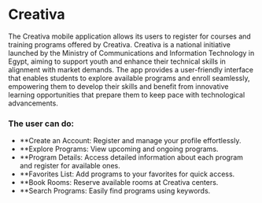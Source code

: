 # Creativa
The Creativa mobile application allows its users to register for courses and training programs offered by Creativa. Creativa is a national initiative launched by the Ministry of Communications and Information Technology in Egypt, aiming to support youth and enhance their technical skills in alignment with market demands. The app provides a user-friendly interface that enables students to explore available programs and enroll seamlessly, empowering them to develop their skills and benefit from innovative learning opportunities that prepare them to keep pace with technological advancements.

### The user can do:
* **Create an Account: Register and manage your profile effortlessly.
* **Explore Programs: View upcoming and ongoing programs.
* **Program Details: Access detailed information about each program and register for available ones.
* **Favorites List: Add programs to your favorites for quick access.
* **Book Rooms: Reserve available rooms at Creativa centers.
* **Search Programs: Easily find programs using keywords.

